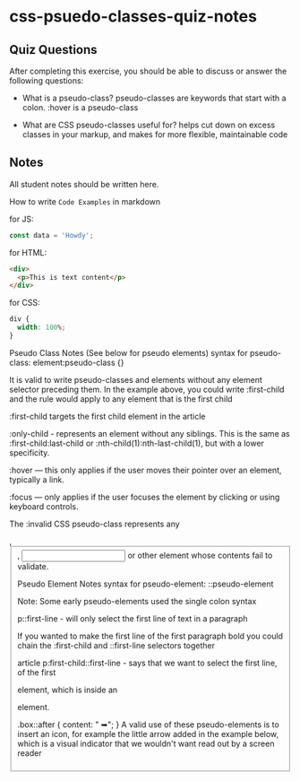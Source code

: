 # css-psuedo-classes-quiz-notes

## Quiz Questions

After completing this exercise, you should be able to discuss or answer the following questions:

- What is a pseudo-class?
  pseudo-classes are keywords that start with a colon.
  :hover is a pseudo-class

- What are CSS pseudo-classes useful for?
  helps cut down on excess classes in your markup, and makes for more flexible, maintainable code

## Notes

All student notes should be written here.

How to write `Code Examples` in markdown

for JS:

```javascript
const data = 'Howdy';
```

for HTML:

```html
<div>
  <p>This is text content</p>
</div>
```

for CSS:

```css
div {
  width: 100%;
}
```

Pseudo Class Notes (See below for pseudo elements)
syntax for pseudo-class:
element:pseudo-class {}

It is valid to write pseudo-classes and elements without any element selector preceding them. In the example above, you could write :first-child and the rule would apply to any element that is the first child

:first-child targets the first child element in the article

:only-child - represents an element without any siblings. This is the same as :first-child:last-child or :nth-child(1):nth-last-child(1), but with a lower specificity.

:hover — this only applies if the user moves their pointer over an element, typically a link.

:focus — only applies if the user focuses the element by clicking or using keyboard controls.

The :invalid CSS pseudo-class represents any <form>, <fieldset>, <input> or other <form> element whose contents fail to validate.

Pseudo Element Notes
syntax for pseudo-element:
::pseudo-element

Note: Some early pseudo-elements used the single colon syntax

p::first-line - will only select the first line of text in a paragraph

If you wanted to make the first line of the first paragraph bold you could chain the :first-child and ::first-line selectors together

article p:first-child::first-line - says that we want to select the first line, of the first <p> element, which is inside an <article> element.

.box::after {
content: " ➥";
}
A valid use of these pseudo-elements is to insert an icon, for example the little arrow added in the example below, which is a visual indicator that we wouldn't want read out by a screen reader
